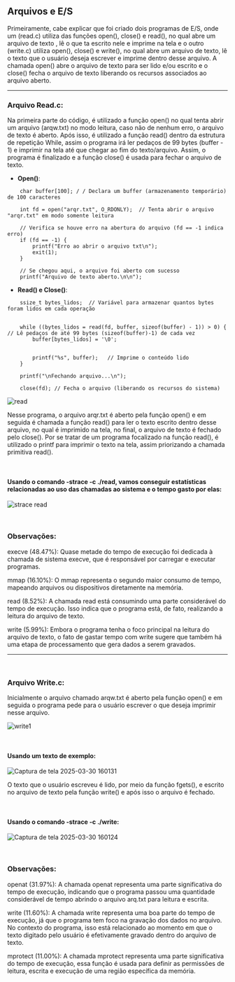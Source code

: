 
 ## Arquivos e E/S



 Primeiramente, cabe explicar que foi criado dois programas de E/S, onde um (read.c) utiliza das funções open(), close() e read(), no qual abre um arquivo de texto , lê o que ta escrito nele e imprime na tela e o outro (write.c) utiliza open(), close() e write(), no qual abre um arquivo de texto, lê o texto que o usuário deseja escrever e imprime dentro desse arquivo. A chamada open() abre o arquivo de texto para ser lido e/ou escrito e o close() fecha o arquivo de texto
liberando os recursos associados ao arquivo aberto.

---

        
### Arquivo Read.c:

 Na primeira parte do código, é utilizado a função open() no qual tenta abrir um arquivo (arqw.txt) no modo leitura, caso não de nenhum erro, o arquivo de texto é aberto. Após isso, é utilizado a função read() dentro da estrutura de repetição While, assim o programa irá ler pedaços de 99 bytes (buffer - 1) e imprimir na tela até que chegar ao fim do texto/arquivo. Assim, o programa é finalizado e a função close() é usada para fechar o arquivo de texto.

  - **Open()**:
 
```
    char buffer[100]; / / Declara um buffer (armazenamento temporário) de 100 caracteres
    
    int fd = open("arqr.txt", O_RDONLY);  // Tenta abrir o arquivo "arqr.txt" em modo somente leitura
    
    // Verifica se houve erro na abertura do arquivo (fd == -1 indica erro)
    if (fd == -1) {
        printf("Erro ao abrir o arquivo txt\n");
        exit(1);
    }

    // Se chegou aqui, o arquivo foi aberto com sucesso
    printf("Arquivo de texto aberto.\n\n");
```

- **Read() e Close()**:
  
```
    ssize_t bytes_lidos;  // Variável para armazenar quantos bytes foram lidos em cada operação
    
    
    while ((bytes_lidos = read(fd, buffer, sizeof(buffer) - 1)) > 0) {   // Lê pedaços de até 99 bytes (sizeof(buffer)-1) de cada vez
        buffer[bytes_lidos] = '\0';
        
         
        printf("%s", buffer);   // Imprime o conteúdo lido
    }

    printf("\nFechando arquivo...\n");
    
    close(fd); // Fecha o arquivo (liberando os recursos do sistema)
```


![read](https://github.com/user-attachments/assets/732edeac-cf66-443d-9775-a7f31a9c83ee)

Nesse programa, o arquivo arqr.txt é aberto pela função open() e em seguida é chamada a função read() para ler o texto escrito dentro desse arquivo, no qual é imprimido na tela, no final, o arquivo de texto é fechado pelo close(). Por se tratar de um programa focalizado na função read(), é utilizado o printf para imprimir o texto na tela, assim priorizando a chamada primitiva read().
<p>&nbsp;</p>

#### Usando o comando -strace -c ./read, vamos conseguir estatísticas relacionadas ao uso das chamadas ao sistema e o tempo gasto por elas:

 ![strace read](https://github.com/user-attachments/assets/8c07de01-0c0f-4882-939a-6cd1aa8a9552)
<p>&nbsp;</p>

### Observações:

execve (48.47%): Quase metade do tempo de execução foi dedicada à chamada de sistema execve, que é responsável por carregar e executar programas.

mmap (16.10%): O mmap representa o segundo maior consumo de tempo, mapeando arquivos ou dispositivos diretamente na memória.

read (8.52%):  A chamada read está consumindo uma parte considerável do tempo de execução. Isso indica que o programa está, de fato, realizando a leitura do arquivo de texto.

write (5.99%): Embora o programa tenha o foco principal na leitura do arquivo de texto, o fato de gastar tempo com write sugere que também há uma etapa de processamento que gera dados a serem gravados.

---
<p>&nbsp;</p>

### Arquivo Write.c: 

 Inicialmente o arquivo chamado arqw.txt é aberto pela função open() e em seguida o programa pede para o usuário escrever o que deseja imprimir nesse arquivo.
 
 ![write1](https://github.com/user-attachments/assets/b12ed9d1-8cd5-47f0-adbf-555f0f6b16ec)
 
 <p>&nbsp;</p>

#### Usando um texto de exemplo:

  ![Captura de tela 2025-03-30 160131](https://github.com/user-attachments/assets/5e95092b-8e29-4438-ba62-d7bb49eab5e2)


  O texto que o usuário escreveu é lido, por meio da função fgets(), e escrito no arquivo de texto pela função write() e após isso o arquivo é fechado.

 <p>&nbsp;</p>

#### Usando o comando -strace -c ./write:

 ![Captura de tela 2025-03-30 160124](https://github.com/user-attachments/assets/ab46a789-9c42-459c-89c0-21c1944305b9)

 <p>&nbsp;</p>

### Observações:

openat (31.97%): A chamada openat representa uma parte significativa do tempo de execução, indicando que o programa passou uma quantidade considerável de tempo abrindo o arquivo arq.txt para leitura e escrita.

write (11.60%): A chamada write representa uma boa parte do tempo de execução, já que o programa tem foco na gravação dos dados no arquivo. No contexto do programa, isso está relacionado ao momento em que o texto digitado pelo usuário é efetivamente gravado dentro do arquivo de texto.

mprotect (11.00%): A chamada mprotect representa uma parte significativa do tempo de execução, essa função é usada para definir as permissões de leitura, escrita e execução de uma região específica da memória.


